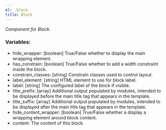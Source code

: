 ```yaml
---
el: .block
title: Block
---
```

_Component for Block_.

### Variables:
* hide_wrapper: [boolean] True/False whether to display the main wrapping element.
* has_constrain: [boolean] True/False whether to add a width constraint inside the block.
* constrain_classes: [string] Constrain classes used to control layout.
* label_element: [string] HTML element to use for block label.
* label: [string] The configured label of the block if visible.
* title_prefix: [array] Additional output populated by modules, intended to be displayed before the main title tag that appears in the template.
* title_suffix: [array] Additional output populated by modules, intended to be displayed after the main title tag that appears in the template.
* hide_content_wrapper: [boolean] True/False whether a display a wrapping element around block content.
* content:  The content of this block.
